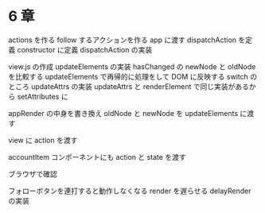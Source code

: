# 6 章

actions を作る
follow するアクションを作る
app に渡す
dispatchAction を定義 constructor に定義
dispatchAction の実装

view.js の作成
updateElements の実装
hasChanged の newNode と oldNode を比較する
updateElements で再帰的に処理をして DOM に反映する
switch のところ
updateAttrs の実装
updateAttrs と renderElement で同じ実装があるから setAttributes に

appRender の中身を書き換え
oldNode と newNode を updateElements に渡す

view に action を渡す

accountItem コンポーネントにも action と state を渡す

ブラウザで確認

フォローボタンを連打すると動作しなくなる
render を遅らせる
delayRender の実装
